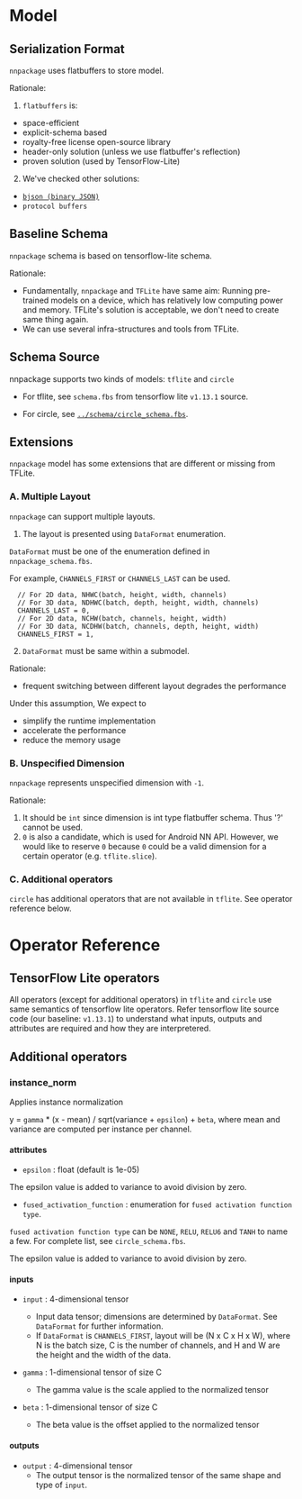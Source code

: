 # Model

## Serialization Format

`nnpackage` uses flatbuffers to store model.

Rationale:

1. `flatbuffers` is:

- space-efficient
- explicit-schema based
- royalty-free license open-source library
- header-only solution (unless we use flatbuffer's reflection)
- proven solution (used by TensorFlow-Lite)

2. We've checked other solutions:
- [`bjson (binary JSON)`](http://bjson.org/)
- `protocol buffers`

## Baseline Schema

`nnpackage` schema is based on tensorflow-lite schema.

Rationale:

- Fundamentally, `nnpackage` and `TFLite` have same aim:
Running pre-trained models on a device, which has relatively low computing power and memory.
TFLite's solution is acceptable, we don't need to create same thing again.
- We can use several infra-structures and tools from TFLite.

## Schema Source

nnpackage supports two kinds of models: `tflite` and `circle`

- For tflite, see `schema.fbs` from tensorflow lite `v1.13.1` source.

- For circle, see [`../schema/circle_schema.fbs`](../schema/circle_schema.fbs).

## Extensions

`nnpackage` model has some extensions that are different or missing from TFLite.

### A. Multiple Layout

`nnpackage` can support multiple layouts.

1. The layout is presented using `DataFormat` enumeration.

`DataFormat` must be one of the enumeration defined in `nnpackage_schema.fbs`.

For example, `CHANNELS_FIRST` or `CHANNELS_LAST` can be used.

```
  // For 2D data, NHWC(batch, height, width, channels)
  // For 3D data, NDHWC(batch, depth, height, width, channels)
  CHANNELS_LAST = 0,
  // For 2D data, NCHW(batch, channels, height, width)
  // For 3D data, NCDHW(batch, channels, depth, height, width)
  CHANNELS_FIRST = 1,
```

2. `DataFormat` must be same within a submodel.

Rationale:

- frequent switching between different layout degrades the performance

Under this assumption, We expect to

- simplify the runtime implementation
- accelerate the performance
- reduce the memory usage

### B. Unspecified Dimension

`nnpackage` represents unspecified dimension with `-1`.

Rationale:

1. It should be `int` since dimension is int type flatbuffer schema. Thus '?' cannot be used.
2. `0` is also a candidate, which is used for Android NN API.
However, we would like to reserve `0` because `0` could be a valid dimension for a certain
operator (e.g. `tflite.slice`).

### C. Additional operators

`circle` has additional operators that are not available in `tflite`.
See operator reference below.

# Operator Reference

## TensorFlow Lite operators

All operators (except for additional operators) in `tflite` and `circle` use same semantics of tensorflow lite operators.
Refer tensorflow lite source code (our baseline: `v1.13.1`) to understand what inputs, outputs and attributes are required and how they are interpretered.

## Additional operators

### instance_norm

Applies instance normalization

y = `gamma` * (x - mean) / sqrt(variance + `epsilon`) + `beta`, where mean and variance are computed per instance per channel.

#### attributes

- `epsilon` : float (default is 1e-05)

The epsilon value is added to variance to avoid division by zero.

- `fused_activation_function` : enumeration for `fused activation function type`.

`fused activation function type` can be `NONE`, `RELU`, `RELU6` and `TANH` to name a few.
For complete list, see `circle_schema.fbs`.

The epsilon value is added to variance to avoid division by zero.

#### inputs

- `input` : 4-dimensional tensor
  - Input data tensor; dimensions are determined by `DataFormat`. See `DataFormat` for further information.
  - If `DataFormat` is `CHANNELS_FIRST`, layout will be (N x C x H x W), where N is the batch size, C is the number of channels, and H and W are the height and the width of the data.

- `gamma` : 1-dimensional tensor of size C
  - The gamma value is the scale applied to the normalized tensor

- `beta` : 1-dimensional tensor of size C
  - The beta value is the offset applied to the normalized tensor

#### outputs

- `output` : 4-dimensional tensor
  - The output tensor is the normalized tensor of the same shape and type of `input`.
